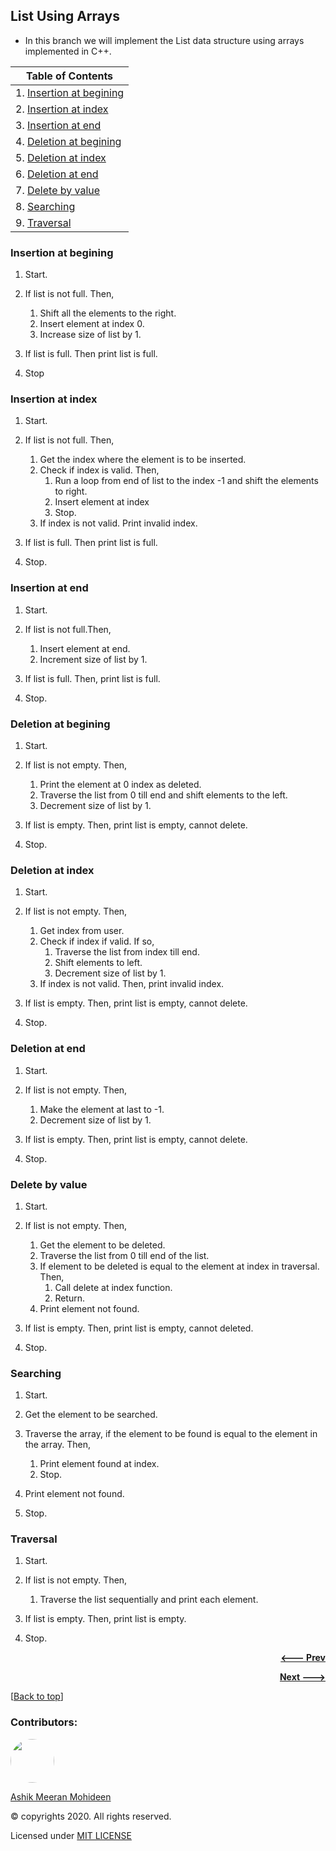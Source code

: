 ## List Using Arrays
- In this branch we will implement the List data structure using arrays implemented in C++.

| Table of Contents |
| ----------------- |
| 1. [Insertion at begining](#insertion-at-begining) |
| 2. [Insertion at index](#insertion-at-index) |
| 3. [Insertion at end](#insertion-at-end) |
| 4. [Deletion at begining](#deletion-at-begining) |
| 5. [Deletion at index](#deletion-at-index) |
| 6. [Deletion at end](#deletion-at-end) |
| 7. [Delete by value](#delete-by-value) |
| 8. [Searching](#searching) |
| 9. [Traversal](#traversal) |

### Insertion at begining
1.	Start.

1.	If list is not full. Then,
    1.	Shift all the elements to the right.
    1.	Insert element at index 0.
    1.	Increase size of list by 1.
1.	If list is full. Then print list is full.
1.	Stop

### Insertion at index
1. Start.

1. If list is not full. Then,
    1.	Get the index where the element is to be inserted.
    1.	Check if index is valid. Then,
        1.	Run a loop from end of list to the index -1 and shift the elements to right.
        1.	Insert element at index
        1.	Stop.
    1.	If index is not valid. Print invalid index.
1. If list is full. Then print list is full.
1. Stop.

### Insertion at end
1.	Start.

1.	If list is not full.Then,
    1.	Insert element at end.
    1.	Increment size of list by 1.
1.	If list is full. Then, print list is full.
1.	Stop.

### Deletion at begining
1.	Start.

1.	If list is not empty. Then,
    1.	Print the element at 0 index as deleted.
    1.	Traverse the list from 0 till end and shift elements to the left.
    1.	Decrement size of list by 1.
1.	If list is empty. Then, print list is empty, cannot delete.
1.	Stop.

### Deletion at index
1.	Start.

1.	If list is not empty. Then,
    1.	Get index from user.
    1.	Check if index if valid. If so,
        1.	Traverse the list from index till end.
        1.	Shift elements to left.
        1.	Decrement size of list by 1.
    1.	If index is not valid. Then, print invalid index.
1.	If list is empty. Then, print list is empty, cannot delete.
1.	Stop.

### Deletion at end
1.	Start.

1.	If list is not empty. Then,
    1.	Make the element at last to -1.
    1.	Decrement size of list by 1.
1.	If list is empty. Then, print list is empty, cannot delete.
1.	Stop.

### Delete by value
1.	Start.

1.	If list is not empty. Then,
    1.	Get the element to be deleted.
    1.	Traverse the list from 0 till end of the list.
    1.	If element to be deleted is equal to the element at index in traversal. Then,
        1.	Call delete at index function.
        1.	Return.
    1.	Print element not found.
1.	If list is empty. Then, print list is empty, cannot deleted.
1.	Stop.

### Searching
1.	Start.

1.	Get the element to be searched.
1.	Traverse the array, if the element to be found is equal to the element in the array. Then,
    1.	Print element found at index.
    1.	Stop.
1.	Print element not found.
1.	Stop.

### Traversal
1.	Start.

1.	If list is not empty. Then,
    1.	Traverse the list sequentially and print each element.
1.	If list is empty. Then, print list is empty.
1.	Stop.

<p align="right">
  <a href="https://github.com/ASHIK11ab/Data-structures-algorithms-in-CPP/tree/searching-algorithms">
    <strong> <--- Prev </strong>
  </a>
</p>
<p align="right">
  <a href="https://github.com/ASHIK11ab/Data-structures-algorithms-in-CPP/tree/list-using-pointers">
    <strong> Next ---> </strong>
  </a>
</p>

[[Back to top](#list-using-arrays)]

### Contributors:
<a href="https://github.com/ASHIK11ab">
  <img style="border-radius: 50px" src="https://avatars2.githubusercontent.com/u/58099865?s=460&u=dc835e2281a9265edf2b48059f1c8151be89a1b1&v=4" width="70px" height = "70px"> 
</a> 

[Ashik Meeran Mohideen](https://github.com/ASHIK11ab)

&copy; copyrights 2020. All rights reserved.

Licensed under [MIT LICENSE](https://github.com/ASHIK11ab/Data-structures-algorithms-in-CPP/blob/main/LICENSE)
